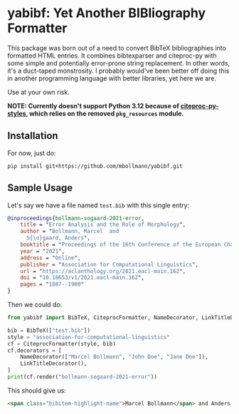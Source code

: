 # yabibf: Yet Another BIBliography Formatter

This package was born out of a need to convert BibTeX bibliographies into
formatted HTML entries.  It combines bibtexparser and citeproc-py with some
simple and potentially error-prone string replacement.  In other words, it's a
duct-taped monstrosity.  I probably would've been better off doing this in
another programming language with better libraries, yet here we are.

Use at your own risk.

**NOTE: Currently doesn't support Python 3.12 because of [citeproc-py-styles](https://github.com/inveniosoftware/citeproc-py-styles), which relies on the removed `pkg_resources` module.**

## Installation

For now, just do:

```
pip install git+https://github.com/mbollmann/yabibf.git
```

## Sample Usage

Let's say we have a file named `test.bib` with this single entry:

```bibtex
@inproceedings{bollmann-sogaard-2021-error,
    title = "Error Analysis and the Role of Morphology",
    author = "Bollmann, Marcel  and
      S{\o}gaard, Anders",
    booktitle = "Proceedings of the 16th Conference of the European Chapter of the Association for Computational Linguistics: Main Volume",
    year = "2021",
    address = "Online",
    publisher = "Association for Computational Linguistics",
    url = "https://aclanthology.org/2021.eacl-main.162",
    doi = "10.18653/v1/2021.eacl-main.162",
    pages = "1887--1900"
}
```

Then we could do:

```python
from yabibf import BibTeX, CiteprocFormatter, NameDecorator, LinkTitleDecorator

bib = BibTeX(["test.bib"])
style = "association-for-computational-linguistics"
cf = CiteprocFormatter(style, bib)
cf.decorators = [
    NameDecorator(["Marcel Bollmann", "John Doe", "Jane Doe"]),
    LinkTitleDecorator(),
]
print(cf.render("bollmann-sogaard-2021-error"))
```

This should give us:

```html
<span class="bibitem-highlight-name">Marcel Bollmann</span> and Anders Søgaard. 2021. <a class="bibitem-title" href="https://aclanthology.org/2021.eacl-main.162">Error Analysis and the Role of Morphology</a>. In <i>Proceedings of the 16th Conference of the European Chapter of the Association for Computational Linguistics: Main Volume</i>, pages 1887–1900, Online. Association for Computational Linguistics.
```

